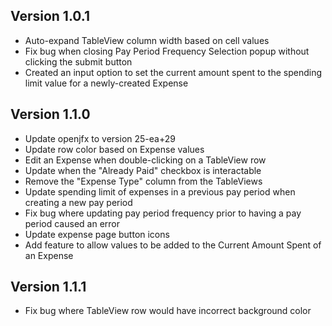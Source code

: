 ## Version 1.0.1
- Auto-expand TableView column width based on cell values
- Fix bug when closing Pay Period Frequency Selection popup without clicking the submit button
- Created an input option to set the current amount spent to the spending limit value for a newly-created Expense

## Version 1.1.0
- Update openjfx to version 25-ea+29
- Update row color based on Expense values
- Edit an Expense when double-clicking on a TableView row
- Update when the "Already Paid" checkbox is interactable
- Remove the "Expense Type" column from the TableViews
- Update spending limit of expenses in a previous pay period when creating a new pay period
- Fix bug where updating pay period frequency prior to having a pay period caused an error
- Update expense page button icons
- Add feature to allow values to be added to the Current Amount Spent of an Expense

## Version 1.1.1
- Fix bug where TableView row would have incorrect background color